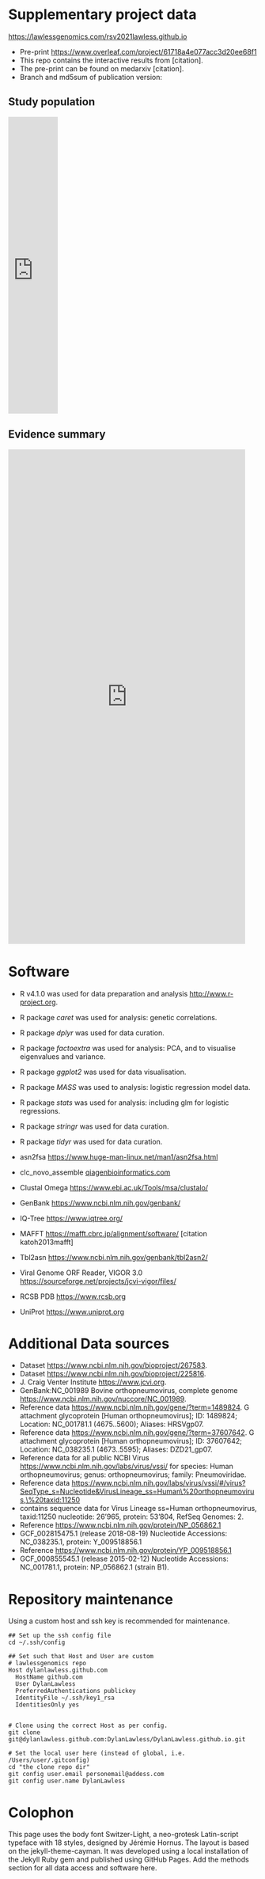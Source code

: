 # Supplementary project data
<https://lawlessgenomics.com/rsv2021lawless.github.io>

* Pre-print <https://www.overleaf.com/project/61718a4e077acc3d20ee68f1>
* This repo contains the interactive results from [citation].
* The pre-print can be found on medarxiv [citation].
* Branch and md5sum of publication version:

<!-- <div class="evidence-graph-container"> -->
<!--   <div class="evidence-graph left" margin-bottom="3vh"> -->

<!-- <iframe id="igraph" scrolling="yes" style="border:none;" seamless="seamless" src=" -->
<!-- 	https://lawlessgenomics.com/topic/gnomad_table.html -->
<!-- 	" -->
<!-- 	height="240" --> 
<!-- 	width="90%"></iframe> -->

<!-- <iframe id="igraph" scrolling="no" style="border:none;" seamless="seamless" src=" -->
<!-- 	https://lawlessgenomics.com/topic/gene_illustrate.html -->
<!-- 	" -->
<!-- 	height="1000" --> 
<!-- 	width="95%"></iframe> -->

<!-- <iframe id="igraph" scrolling="no" style="border:none;" seamless="seamless" allowFullScreen="true" src=" -->
<!-- https://www.ncbi.nlm.nih.gov/Structure/icn3d/full.html?mmdbid=2YKG&buidx=0&date=20220119&v=3.7.1&command=set background white; color domain -->
<!-- 	" -->
<!-- 	height="500" --> 
<!-- 	width="90%"></iframe> -->

<!--  </div> -->
<!-- </div> -->

## Study population
<!-- <div> -->
<iframe scrolling="no" seamless="seamless" src="
	https://lawlessgenomics.com/rsv2021lawless.github.io/pages/rsv_persist2022.html
	"
	style="border:none;" 
	height=600
	width="100"
	></iframe>
<!-- </div> -->

## Evidence summary
<iframe id="igraph" scrolling="no" style="border:none;" seamless="seamless" src="
	https://lawlessgenomics.com/rsv2021lawless.github.io/pages/gene_illustrate_rsv_detail.html
	"
	height="1000" 
	width="95%"></iframe>

# Software
- R v4.1.0 was used for data preparation and analysis <http://www.r-project.org>.
- R package *caret* was used for analysis: genetic correlations.
- R package *dplyr* was used for data curation.
- R package *factoextra* was used for analysis: PCA, and to visualise eigenvalues and variance.
- R package *ggplot2* was used for data visualisation.
- R package *MASS* was used to analysis: logistic regression model data.
- R package *stats* was used for analysis: including glm for logistic regressions. 
- R package *stringr* was used for data curation.
- R package *tidyr* was used for data curation.

- asn2fsa <https://www.huge-man-linux.net/man1/asn2fsa.html>
- clc\_novo\_assemble [qiagenbioinformatics.com](https://resources.qiagenbioinformatics.com/manuals/clcgenomicsworkbench/852/index.php?manual=De_novo_assembly.html)
- Clustal Omega <https://www.ebi.ac.uk/Tools/msa/clustalo/>
- GenBank <https://www.ncbi.nlm.nih.gov/genbank/>
- IQ-Tree <https://www.iqtree.org/>
- MAFFT <https://mafft.cbrc.jp/alignment/software/> [citation katoh2013mafft]
- Tbl2asn <https://www.ncbi.nlm.nih.gov/genbank/tbl2asn2/>
- Viral Genome ORF Reader, VIGOR 3.0 <https://sourceforge.net/projects/jcvi-vigor/files/>
- RCSB PDB	<https://www.rcsb.org>
- UniProt	<https://www.uniprot.org>

# Additional Data sources

- Dataset <https://www.ncbi.nlm.nih.gov/bioproject/267583>.
- Dataset <https://www.ncbi.nlm.nih.gov/bioproject/225816>.
- J. Craig Venter Institute <https://www.jcvi.org>.
- GenBank:NC\_001989 Bovine orthopneumovirus, complete genome <https://www.ncbi.nlm.nih.gov/nuccore/NC_001989>.
- Reference data <https://www.ncbi.nlm.nih.gov/gene/?term=1489824>.
G attachment glycoprotein [Human orthopneumovirus]; ID: 1489824; Location: NC\_001781.1 (4675..5600); Aliases: HRSVgp07.
- Reference data <https://www.ncbi.nlm.nih.gov/gene/?term=37607642>. G attachment glycoprotein [Human orthopneumovirus]; ID: 37607642; Location: NC\_038235.1 (4673..5595); Aliases: DZD21\_gp07.
- Reference data for all public NCBI Virus <https://www.ncbi.nlm.nih.gov/labs/virus/vssi/> for species: Human orthopneumovirus; genus: orthopneumovirus; family: Pneumoviridae.
- Reference data <https://www.ncbi.nlm.nih.gov/labs/virus/vssi/#/virus?SeqType_s=Nucleotide&VirusLineage_ss=Human\%20orthopneumovirus,\%20taxid:11250>
- contains sequence data for 
Virus Lineage ss=Human orthopneumovirus, taxid:11250
nucleotide: 26’965, 
protein: 53’804, 
RefSeq Genomes: 2.
- Reference <https://www.ncbi.nlm.nih.gov/protein/NP_056862.1>
- GCF\_002815475.1	(release 2018-08-19) Nucleotide Accessions: NC\_038235.1, protein: Y\_009518856.1
- Reference <https://www.ncbi.nlm.nih.gov/protein/YP_009518856.1>
- GCF\_000855545.1	(release 2015-02-12) Nucleotide Accessions: NC\_001781.1, protein: NP\_056862.1 (strain B1).

# Repository maintenance
Using a custom host and ssh key is recommended for maintenance.

```
## Set up the ssh config file
cd ~/.ssh/config

## Set such that Host and User are custom
# lawlessgenomics repo
Host dylanlawless.github.com
  HostName github.com
  User DylanLawless
  PreferredAuthentications publickey
  IdentityFile ~/.ssh/key1_rsa
  IdentitiesOnly yes


# Clone using the correct Host as per config.
git clone git@dylanlawless.github.com:DylanLawless/DylanLawless.github.io.git

# Set the local user here (instead of global, i.e. /Users/user/.gitconfig)
cd "the clone repo dir"
git config user.email personemail@addess.com
git config user.name DylanLawless
```

# Colophon
This page uses the body font Switzer-Light, a neo-grotesk Latin-script typeface with 18 styles, designed by Jérémie Hornus.
The layout is based on the jekyll-theme-cayman.
It was developed using a local installation of the Jekyll Ruby gem and published using GitHub Pages.
Add the methods section for all data access and software here.

